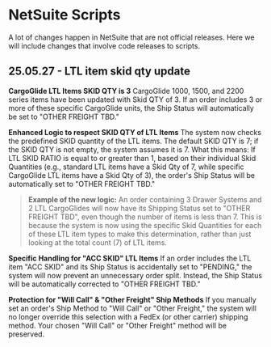 # NetSuite Scripts

A lot of changes happen in NetSuite that are not official releases. Here we will include changes that involve code releases to scripts.

## 25.05.27 - LTL item skid qty update

**CargoGlide LTL Items SKID QTY is 3**
CargoGlide 1000, 1500, and 2200 series items have been updated with Skid QTY of 3. If an order includes 3 or more of these specific CargoGlide units, the Ship Status will automatically be set to "OTHER FREIGHT TBD."

**Enhanced Logic to respect SKID QTY of LTL Items**
The system now checks the predefined SKID quantity of the LTL items. The default SKID QTY is 7; if the SKID QTY is not empty, the system assumes it is 7.
What this means: If LTL SKID RATIO is equal to or greater than 1, based on their individual Skid Quantities (e.g., standard LTL items have a Skid Qty of 7, while specific CargoGlide LTL items have a Skid Qty of 3), the order's Ship Status will be automatically set to "OTHER FREIGHT TBD."

> **Example of the new logic:**
> An order containing 3 Drawer Systems and 2 LTL CargoGlides will now have its Shipping Status set to "OTHER FREIGHT TBD", even though the number of items is less than 7. This is because the system is now using the specific Skid Quantities for each of these LTL item types to make this determination, rather than just looking at the total count (7) of LTL items.

**Specific Handling for "ACC SKID" LTL Items**
If an order includes the LTL item "ACC SKID" and its Ship Status is accidentally set to "PENDING," the system will now prevent an unnecessary order split. Instead, the Ship Status will be automatically corrected to "OTHER FREIGHT TBD."
    
**Protection for "Will Call" & "Other Freight" Ship Methods**
If you manually set an order's Ship Method to "Will Call" or "Other Freight," the system will no longer override this selection with a FedEx (or other carrier) shipping method. Your chosen "Will Call" or "Other Freight" method will be preserved.